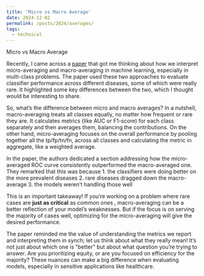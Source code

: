 ```yaml
---
title: 'Micro vs Macro Average'
date: 2024-12-02
permalink: /posts/2024/averages/
tags:
  - technical
---
```

Micro vs Macro Average

Recently, I came across a [paper](https://www.nature.com/articles/s41598-017-18564-8) that got me thinking about how we interpret micro-averaging and macro-averaging in machine learning, especially in multi-class problems. The paper used these two approaches to evaluate classifier performance across different diseases, some of which were really rare. It highlighted some key differences between the two, which I thought would be interesting to share.

So, what’s the difference between micro and macro averages? In a nutshell, macro-averaging treats all classes equally, no matter how frequent or rare they are. It calculates metrics (like AUC or F1-score) for each class separately and then averages them, balancing the contributions. On the other hand, micro-averaging focuses on the overall performance by pooling together all the tp/fp/tn/fn, across all classes and calculating the metric in aggregate, like a weighted average.

In the paper, the authors dedicated a section addressing how the micro-averaged ROC curve consistently outperformed the macro-averaged one. They remarked that this was because 1. the classifiers were doing better on the more prevalent diseases 2. rare diseases dragged down the macro-average 3. the models weren’t handling those well

This is an important takeaway! If you’re working on a problem where rare cases are **just as critical** as common ones , macro-averaging can be a better reflection of your model’s weaknesses. But if the focus is on serving the majority of cases well, optimizing for the micro-averaging will give the desired performance.

The paper reminded me the value of understanding the metrics we report and interpreting them in synch; let us think about what they really mean! It’s not just about which one is "better" but about what question you’re trying to answer. Are you prioritizing equity, or are you focused on efficiency for the majority? These nuances can make a big difference when evaluating models, especially in sensitive applications like healthcare. 